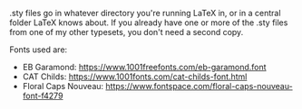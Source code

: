 .sty files go in whatever directory you're running LaTeX in, or in a central folder LaTeX knows about. If you already have one or more of the .sty files from one of my other typesets, you don't need a second copy.

Fonts used are:
* EB Garamond: https://www.1001freefonts.com/eb-garamond.font
* CAT Childs: https://www.1001fonts.com/cat-childs-font.html
* Floral Caps Nouveau: https://www.fontspace.com/floral-caps-nouveau-font-f4279
